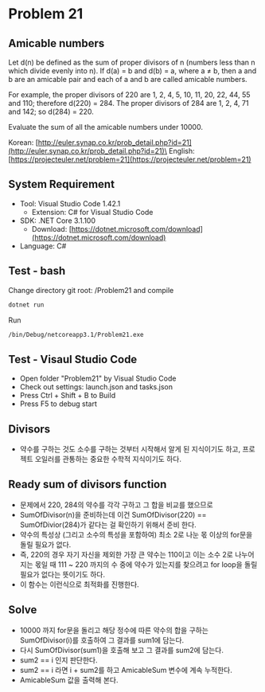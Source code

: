 # Problem 21

## Amicable numbers

Let d(n) be defined as the sum of proper divisors of n (numbers less than n which divide evenly into n).
If d(a) = b and d(b) = a, where a ≠ b, then a and b are an amicable pair and each of a and b are called amicable numbers.

For example, the proper divisors of 220 are 1, 2, 4, 5, 10, 11, 20, 22, 44, 55 and 110; therefore d(220) = 284. The proper divisors of 284 are 1, 2, 4, 71 and 142; so d(284) = 220.

Evaluate the sum of all the amicable numbers under 10000.

Korean: [http://euler.synap.co.kr/prob_detail.php?id=21](http://euler.synap.co.kr/prob_detail.php?id=21)\
English: [https://projecteuler.net/problem=21](https://projecteuler.net/problem=21)

## System Requirement

- Tool: Visual Studio Code 1.42.1
  - Extension: C# for Visual Studio Code
- SDK: .NET Core 3.1.100
  - Download: [https://dotnet.microsoft.com/download](https://dotnet.microsoft.com/download)
- Language: C#

## Test - bash

Change directory git root: /Problem21
and compile

```bash
dotnet run
```

Run

```bash
/bin/Debug/netcoreapp3.1/Problem21.exe
```

## Test - Visaul Studio Code

- Open folder "Problem21" by Visual Studio Code
- Check out settings: launch.json and tasks.json
- Press Ctrl + Shift + B to Build
- Press F5 to debug start

## Divisors

- 약수를 구하는 것도 소수를 구하는 것부터 시작해서 알게 된 지식이기도 하고, 프로젝트 오일러를 관통하는 중요한 수학적 지식이기도 하다.

## Ready sum of divisors function

- 문제에서 220, 284의 약수를 각각 구하고 그 합을 비교를 했으므로
- SumOfDivisor(n)을 준비하는데 이건 SumOfDivisor(220) == SumOfDivior(284)가 같다는 걸 확인하기 위해서 준비 한다.
- 약수의 특성상 (그리고 소수의 특성을 포함하여) 최소 2로 나눈 몫 이상의 for문을 돌릴 필요가 없다.
- 즉, 220의 경우 자기 자신을 제외한 가장 큰 약수는 110이고 이는 소수 2로 나누어지는 몫일 때 111 ~ 220 까지의 수 중에 약수가 있는지를 찾으려고 for loop을 돌릴 필요가 없다는 뜻이기도 하다.
- 이 함수는 이런식으로 최적화를 진행한다.

## Solve

- 10000 까지 for문을 돌리고 해당 정수에 따른 약수의 합을 구하는 SumOfDivisor(i)를 호출하여 그 결과를 sum1에 담는다.
- 다시 SumOfDivisor(sum1)을 호출해 보고 그 결과를 sum2에 담는다.
- sum2 == i 인지 판단한다.
- sum2 == i 라면 i + sum2를 하고 AmicableSum 변수에 계속 누적한다.
- AmicableSum 값을 출력해 본다.
